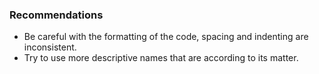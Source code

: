 ### Recommendations
- Be careful with the formatting of the code, spacing and indenting are inconsistent.
- Try to use more descriptive names that are according to its matter.